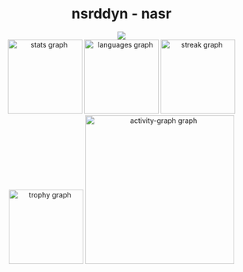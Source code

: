 <h1 align="center">nsrddyn - nasr</h1>

<div align="center">
  <img src="https://profile-counter.glitch.me/nasrlol/count.svg?"  />
</div>

<div align="center">
  <img src="https://github-readme-stats.vercel.app/api?username=nasrlol&hide_title=false&hide_rank=false&show_icons=true&include_all_commits=true&count_private=true&disable_animations=false&theme=dracula&locale=en&hide_border=false&order=1" height="150" alt="stats graph"  />
  <img src="https://github-readme-stats.vercel.app/api/top-langs?username=nasrlol&locale=en&hide_title=false&layout=compact&card_width=320&langs_count=5&theme=dracula&hide_border=false&order=2" height="150" alt="languages graph"  />
  <img src="https://streak-stats.demolab.com?user=nasrlol&locale=en&mode=daily&theme=dracula&hide_border=false&border_radius=5&order=3" height="150" alt="streak graph"  />
  <img src="https://github-profile-trophy.vercel.app?username=nasrlol&theme=dracula&column=-1&row=1&margin-w=8&margin-h=8&no-bg=false&no-frame=false&order=4" height="150" alt="trophy graph"  />
  <img src="https://github-readme-activity-graph.vercel.app/graph?username=nasrlol&radius=16&theme=react&area=true&order=5" height="300" alt="activity-graph graph"  />
</div>

###
